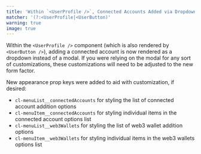 ```yaml
---
title: 'Within `<UserProfile />`, Connected Accounts Added via Dropdown'
matcher: '(?:<UserProfile|<UserButton)'
warning: true
image: true
---
```


Within the `<UserProfile />` component (which is also rendered by `<UserButton />`), adding a connected account is now rendered as a dropdown instead of a modal. If you were relying on the modal for any sort of customizations, these customizations will need to be adjusted to the new form factor.

New appearance prop keys were added to aid with customization, if desired:

- `cl-menuList__connectedAccounts` for styling the list of connected account addition options
- `cl-menuItem__connectedAccounts` for styling individual items in the connected account options list
- `cl-menuList__web3Wallets` for styling the list of web3 wallet addition options
- `cl-menuItem__web3Wallets` for styling individual items in the web3 wallets options list
